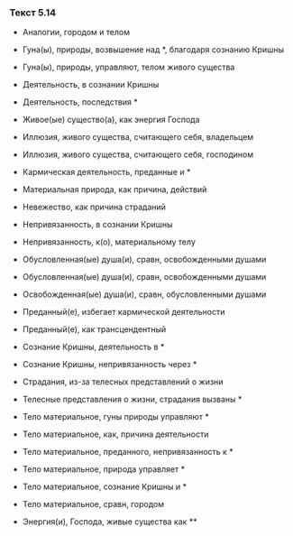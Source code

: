 ### Текст 5.14

- Аналогии, городом и телом

- Гуна(ы), природы, возвышение над *, благодаря сознанию Кришны

- Гуна(ы), природы, управляют, телом живого существа

- Деятельность, в сознании Кришны

- Деятельность, последствия *

- Живое(ые) существо(а), как энергия Господа

- Иллюзия, живого существа, считающего себя, владельцем

- Иллюзия, живого существа, считающего себя, господином

- Кармическая деятельность, преданные и *

- Материальная природа, как причина, действий

- Невежество, как причина страданий

- Непривязанность, в сознании Кришны

- Непривязанность, к(о), материальному телу

- Обусловленная(ые) душа(и), сравн, освобожденными душами

- Обусловленная(ые) душа(и), сравн, освобожденными душами

- Освобожденная(ые) душа(и), сравн, обусловленными душами

- Преданный(е), избегает кармической деятельности

- Преданный(е), как трансцендентный

- Сознание Кришны, деятельность в *

- Сознание Кришны, непривязанность через *

- Страдания, из-за телесных представлений о жизни

- Телесные представления о жизни, страдания вызваны *

- Тело материальное, гуны природы управляют *

- Тело материальное, как, причина деятельности

- Тело материальное, преданного, непривязанность к *

- Тело материальное, природа управляет *

- Тело материальное, сознание Кришны и *

- Тело материальное, сравн, городом

- Энергия(и), Господа, живые существа как **
	
